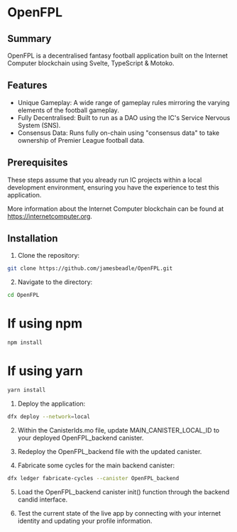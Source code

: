 # OpenFPL

## Summary

OpenFPL is a decentralised fantasy football application built on the Internet Computer blockchain using Svelte, TypeScript & Motoko.

## Features

- Unique Gameplay: A wide range of gameplay rules mirroring the varying elements of the football gameplay.
- Fully Decentralised: Built to run as a DAO using the IC's Service Nervous System (SNS). 
- Consensus Data: Runs fully on-chain using "consensus data" to take ownership of Premier League football data.

## Prerequisites

These steps assume that you already run IC projects within a local development environment, ensuring you have the experience to test this application.

More information about the Internet Computer blockchain can be found at https://internetcomputer.org.

## Installation

1. Clone the repository:

```bash
git clone https://github.com/jamesbeadle/OpenFPL.git
```
2. Navigate to the directory:
```bash
cd OpenFPL
```

# If using npm

```bash
npm install
```

# If using yarn
```bash
yarn install
```

1. Deploy the application:
```bash
dfx deploy --network=local
```
2. Within the CanisterIds.mo file, update MAIN_CANISTER_LOCAL_ID to your deployed OpenFPL_backend canister.

3. Redeploy the OpenFPL_backend file with the updated canister.

4. Fabricate some cycles for the main backend canister:

```bash
dfx ledger fabricate-cycles --canister OpenFPL_backend
```

5. Load the OpenFPL_backend canister init() function through the backend candid interface.

6. Test the current state of the live app by connecting with your internet identity and updating your profile information. 
